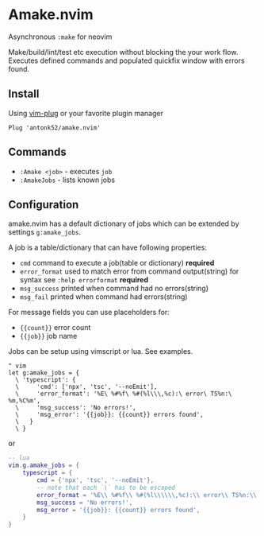 # Amake.nvim

Asynchronous `:make` for neovim

Make/build/lint/test etc execution without blocking the your work flow. Executes defined commands and populated quickfix window with errors found.

## Install

Using [vim-plug](https://github.com/junegunn/vim-plug) or your favorite plugin manager

```vim
Plug 'antonk52/amake.nvim'
```

## Commands

- `:Amake <job>` - executes `job`
- `:AmakeJobs` - lists known jobs

## Configuration

amake.nvim has a default dictionary of jobs which can be extended by settings `g:amake_jobs`.

A job is a table/dictionary that can have following properties:

- `cmd` command to execute a job(table or dictionary) **required**
- `error_format` used to match error from command output(string) for syntax see `:help errorformat` **required**
- `msg_success` printed when command had no errors(string)
- `msg_fail` printed when command had errors(string)

For message fields you can use placeholders for:

- `{{count}}` error count
- `{{job}}` job name

Jobs can be setup using vimscript or lua. See examples.

```vim
" vim
let g:amake_jobs = {
  \ 'typescript': {
  \     'cmd': ['npx', 'tsc', '--noEmit'],
  \     'error_format': '%E\ %#%f\ %#(%l\\\,%c):\ error\ TS%n:\ %m,%C%m',
  \     'msg_success': 'No errors!',
  \     'msg_error': '{{job}}: {{count}} errors found',
  \   }
  \ }
```

or

```lua
-- lua
vim.g.amake_jobs = {
    typescript = {
        cmd = {'npx', 'tsc', '--noEmit'},
        -- note that each `\` has to be escaped
        error_format = '%E\\ %#%f\\ %#(%l\\\\\\,%c):\\ error\\ TS%n:\\ %m,%C%m',
        msg_success = 'No errors!',
        msg_error = '{{job}}: {{count}} errors found',
    }
}
```
